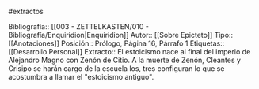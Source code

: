 #extractos 

Bibliografía:: [[003 - ZETTELKASTEN/010 - Bibliografía/Enquiridion|Enquiridion]]
Autor:: [[Sobre Epicteto]]
Tipo:: [[Anotaciones]]
Posición:: Prólogo, Página 16, Párrafo 1
Etiquetas:: [[Desarrollo Personal]]
Extracto:: El estoicismo nace al final del imperio de Alejandro Magno con Zenón de Citio. A la muerte de Zenón, Cleantes y Crisipo se harán cargo de la escuela los, tres configuran lo que se acostumbra a llamar el "estoicismo antiguo".